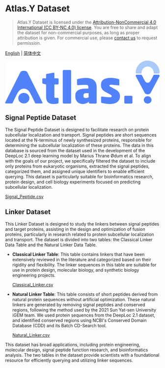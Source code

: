 # Atlas.Y Dataset

> Atlas.Y Dataset is licensed under the [Attribution-NonCommercial 4.0 International (CC BY-NC 4.0) license](https://creativecommons.org/licenses/by-nc/4.0). You are free to share and adapt the dataset for non-commercial purposes, as long as proper attribution is given. For commercial use, please [contact us](mailto:tongji_china2019@163.com) to request permission.

[English](README.md) | [简体中文](README_zh.md)

![](assets/Logo.png)

## Signal Peptide Dataset

The Signal Peptide Dataset is designed to facilitate research on protein subcellular localization and transport. Signal peptides are short sequences located at the N-terminus of newly synthesized proteins, responsible for determining the subcellular localization of these proteins. The data in this database is sourced from the dataset used in the development of the DeepLoc 2.1 deep learning model by Marius Thrane Ødum et al. To align with the goals of our project, we specifically filtered the dataset to include only proteins from eukaryotic organisms, extracted the signal peptides, categorized them, and assigned unique identifiers to enable efficient querying. This dataset is particularly suitable for bioinformatics research, protein design, and cell biology experiments focused on predicting subcellular localization.

[Signal_Peptide.csv](Signal_Peptide.csv)

## Linker Dataset

This Linker Dataset is designed to study the linkers between signal peptides and target proteins, assisting in the design and optimization of fusion proteins, particularly in research related to protein subcellular localization and transport. The dataset is divided into two tables: the Classical Linker Data Table and the Natural Linker Data Table.

* **Classical Linker Table**: This table contains linkers that have been extensively reviewed in the literature and categorized based on their rigidity and flexibility. The linker sequences in this table are suitable for use in protein design, molecular biology, and synthetic biology engineering projects.

  [Classical_Linker.csv](Classical_Linker.csv)

* **Natural Linker Table**: This table consists of short peptides derived from natural protein sequences without artificial optimization. These natural linkers are generated by removing signal peptides and conserved regions, following the method used by the 2021 Sun Yat-sen University iGEM team. We used protein sequences from the DeepLoc 2.1 dataset, and identified conserved regions using NCBI's Conserved Domain Database (CDD) and its Batch CD-Search tool.

  [Natural_Linker.csv](Natural_Linker.csv)

This dataset has broad applications, including protein engineering, molecular design, signal peptide function research, and bioinformatics analysis. The two tables in the dataset provide scientists with a foundational resource for efficiently querying and utilizing linker sequences.
